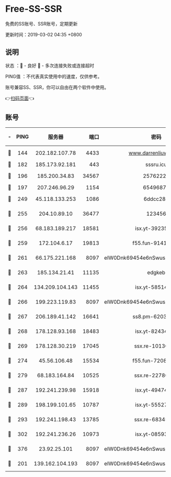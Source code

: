 # Free-SS-SSR

免费的SS账号、SSR账号，定期更新

更新时间：2019-03-02 04:35 +0800

## 说明

状态     ：🙂 - 良好 🙁 - 多次连接失败或连接超时

PING值   ：不代表真实使用中的速度，仅供参考。

账号兼容SS、SSR，你可以自由在两个软件中使用。

👉[扫码页面](https://liesauer.github.io/free-ss-ssr.github.io/)👈

## 账号

|-|PING|服务器|端口|密码|加密方式|区域|
|:----:|:----:|:-----:|-----:|:----:|:----:|:----:|
|🙂|144|202.182.107.78|4433|www.darrenliuwei.com|aes-256-cfb|JP|
|🙂|182|185.173.92.181|443|sssru.icu|rc4-md5|RU|
|🙂|196|185.200.34.83|34567|25762225|aes-256-cfb|US|
|🙂|197|207.246.96.29|1154|65496879|chacha20|US|
|🙂|249|45.118.133.253|1086|6ddcc286|aes-256-cfb|SG|
|🙂|255|204.10.89.10|36477|123456|aes-256-cfb|US|
|🙂|256|68.183.189.217|18581|isx.yt-39235450|aes-256-cfb|SG|
|🙂|259|172.104.6.17|19813|f55.fun-91414761|aes-256-cfb|US|
|🙂|261|66.175.221.168|8097|eIW0Dnk69454e6nSwuspv9DmS201tQ0D|aes-256-cfb|US|
|🙂|263|185.134.21.41|11135|edgkeb|aes-256-cfb|GB|
|🙂|264|134.209.104.143|11455|isx.yt-58514874|aes-256-cfb|SG|
|🙂|266|199.223.119.83|8097|eIW0Dnk69454e6nSwuspv9DmS201tQ0D|aes-256-cfb|US|
|🙂|267|206.189.41.142|16641|ss8.pm-62032966|aes-256-cfb|SG|
|🙂|268|178.128.93.168|18483|isx.yt-82434305|aes-256-cfb|SG|
|🙂|269|178.128.30.219|17045|ssx.re-10130614|aes-256-cfb|SG|
|🙂|274|45.56.106.48|15534|f55.fun-72089775|aes-256-cfb|US|
|🙂|279|68.183.164.84|10525|ssx.re-22780644|aes-256-cfb|US|
|🙂|287|192.241.239.98|15918|isx.yt-49474525|aes-256-cfb|US|
|🙂|289|198.199.101.65|10787|isx.yt-55527234|aes-256-cfb|US|
|🙂|293|192.241.198.43|13785|ssx.re-68345510|aes-256-cfb|US|
|🙂|302|192.241.236.26|10973|isx.yt-08593579|aes-256-cfb|US|
|🙂|376|23.92.25.101|8097|eIW0Dnk69454e6nSwuspv9DmS201tQ0D|aes-256-cfb|US|
|🙂|201|139.162.104.193|8097|eIW0Dnk69454e6nSwuspv9DmS201tQ0D|aes-256-cfb|JP|
